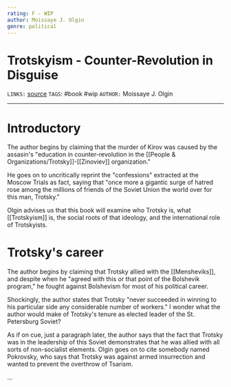```yaml
---
rating: F - WIP
author: Moissaye J. Olgin
genre: political
---
```

# Trotskyism - Counter-Revolution in Disguise
`LINKS:` [source](https://www.marxists.org/archive/olgin/1935/trotskyism/index.htm)
`TAGS`: #book #wip 
`AUTHOR:` Moissaye J. Olgin

---
# Introductory
The author begins by claiming that the murder of Kirov was caused by the assasin's "education in counter-revolution in the [[People & Organizations/Trotsky]]-[[Zinoviev]] organization."

He goes on to uncritically reprint the "confessions" extracted at the Moscow Trials as fact, saying that "once more a gigantic surge of hatred rose among the millions of friends of the Soviet Union the world over for this man, Trotsky."

Olgin advises us that this book will examine who Trotsky is, what [[Trotskyism]] is, the social roots of that ideology, and the international role of Trotskyists. 

# Trotsky's career
The author begins by claiming that Trotsky allied with the [[Mensheviks]], and despite when he "agreed with this or that point of the Bolshevik program," he fought against Bolshevism for most of his political career. 

Shockingly, the author states that Trotsky "never succeeded in winning to his particular side any considerable number of workers." I wonder what the author would make of Trotsky's tenure as elected leader of the St. Petersburg Soviet? 

As if on cue, just a paragraph later, the author says that the fact that Trotsky was in the leadership of this Soviet demonstrates that he was allied with all sorts of non-socialist elements. Olgin goes on to cite somebody named Pokrovsky, who says that Trotsky was against armed insurrection and wanted to prevent the overthrow of Tsarism. 

...